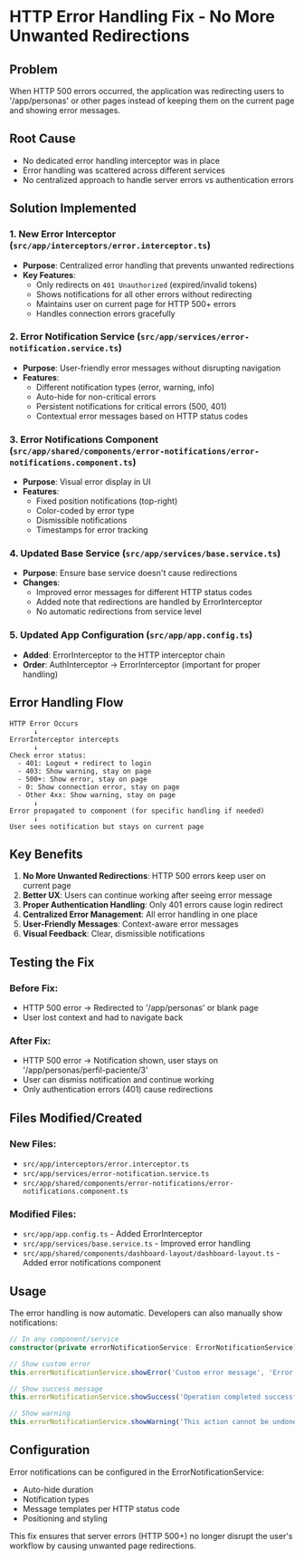 # HTTP Error Handling Fix - No More Unwanted Redirections

## Problem
When HTTP 500 errors occurred, the application was redirecting users to '/app/personas' or other pages instead of keeping them on the current page and showing error messages.

## Root Cause
- No dedicated error handling interceptor was in place
- Error handling was scattered across different services
- No centralized approach to handle server errors vs authentication errors

## Solution Implemented

### 1. New Error Interceptor (`src/app/interceptors/error.interceptor.ts`)
- **Purpose**: Centralized error handling that prevents unwanted redirections
- **Key Features**:
  - Only redirects on `401 Unauthorized` (expired/invalid tokens)
  - Shows notifications for all other errors without redirecting
  - Maintains user on current page for HTTP 500+ errors
  - Handles connection errors gracefully

### 2. Error Notification Service (`src/app/services/error-notification.service.ts`)
- **Purpose**: User-friendly error messages without disrupting navigation
- **Features**:
  - Different notification types (error, warning, info)
  - Auto-hide for non-critical errors
  - Persistent notifications for critical errors (500, 401)
  - Contextual error messages based on HTTP status codes

### 3. Error Notifications Component (`src/app/shared/components/error-notifications/error-notifications.component.ts`)
- **Purpose**: Visual error display in UI
- **Features**:
  - Fixed position notifications (top-right)
  - Color-coded by error type
  - Dismissible notifications
  - Timestamps for error tracking

### 4. Updated Base Service (`src/app/services/base.service.ts`)
- **Purpose**: Ensure base service doesn't cause redirections
- **Changes**:
  - Improved error messages for different HTTP status codes
  - Added note that redirections are handled by ErrorInterceptor
  - No automatic redirections from service level

### 5. Updated App Configuration (`src/app/app.config.ts`)
- **Added**: ErrorInterceptor to the HTTP interceptor chain
- **Order**: AuthInterceptor → ErrorInterceptor (important for proper handling)

## Error Handling Flow

```
HTTP Error Occurs
      ↓
ErrorInterceptor intercepts
      ↓
Check error status:
  - 401: Logout + redirect to login
  - 403: Show warning, stay on page
  - 500+: Show error, stay on page
  - 0: Show connection error, stay on page
  - Other 4xx: Show warning, stay on page
      ↓
Error propagated to component (for specific handling if needed)
      ↓
User sees notification but stays on current page
```

## Key Benefits

1. **No More Unwanted Redirections**: HTTP 500 errors keep user on current page
2. **Better UX**: Users can continue working after seeing error message
3. **Proper Authentication Handling**: Only 401 errors cause login redirect
4. **Centralized Error Management**: All error handling in one place
5. **User-Friendly Messages**: Context-aware error messages
6. **Visual Feedback**: Clear, dismissible notifications

## Testing the Fix

### Before Fix:
- HTTP 500 error → Redirected to '/app/personas' or blank page
- User lost context and had to navigate back

### After Fix:
- HTTP 500 error → Notification shown, user stays on '/app/personas/perfil-paciente/3'
- User can dismiss notification and continue working
- Only authentication errors (401) cause redirections

## Files Modified/Created

### New Files:
- `src/app/interceptors/error.interceptor.ts`
- `src/app/services/error-notification.service.ts`
- `src/app/shared/components/error-notifications/error-notifications.component.ts`

### Modified Files:
- `src/app/app.config.ts` - Added ErrorInterceptor
- `src/app/services/base.service.ts` - Improved error handling
- `src/app/shared/components/dashboard-layout/dashboard-layout.ts` - Added error notifications component

## Usage

The error handling is now automatic. Developers can also manually show notifications:

```typescript
// In any component/service
constructor(private errorNotificationService: ErrorNotificationService) {}

// Show custom error
this.errorNotificationService.showError('Custom error message', 'Error Title');

// Show success message
this.errorNotificationService.showSuccess('Operation completed successfully');

// Show warning
this.errorNotificationService.showWarning('This action cannot be undone');
```

## Configuration

Error notifications can be configured in the ErrorNotificationService:
- Auto-hide duration
- Notification types
- Message templates per HTTP status code
- Positioning and styling

This fix ensures that server errors (HTTP 500+) no longer disrupt the user's workflow by causing unwanted page redirections.
